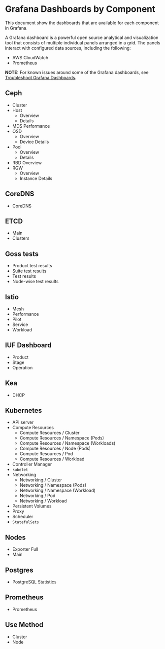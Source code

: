 # Grafana Dashboards by Component

This document show the dashboards that are available for each component in Grafana.

A Grafana dashboard is a powerful open source analytical and visualization tool that consists of multiple individual panels arranged in a grid.
The panels interact with configured data sources, including the following:

- AWS CloudWatch
- Prometheus

**NOTE:** For known issues around some of the Grafana dashboards, see [Troubleshoot Grafana Dashboards](Troubleshoot_Grafana_Dashboard.md).

## Ceph

- Cluster
- Host
  - Overview
  - Details
- MDS Performance
- OSD
  - Overview
  - Device Details
- Pool
  - Overview
  - Details
- RBD Overview
- RGW
  - Overview
  - Instance Details

## CoreDNS

- CoreDNS

## ETCD

- Main
- Clusters

## Goss tests

- Product test results
- Suite test results
- Test results
- Node-wise test results

## Istio

- Mesh
- Performance
- Pilot
- Service
- Workload

## IUF Dashboard

- Product
- Stage
- Operation

## Kea

- DHCP

## Kubernetes

- API server
- Compute Resources
  - Compute Resources / Cluster
  - Compute Resources / Namespace (Pods)
  - Compute Resources / Namespace (Workloads)
  - Compute Resources / Node (Pods)
  - Compute Resources / Pod
  - Compute Resources / Workload
- Controller Manager
- `kubelet`
- Networking
  - Networking / Cluster
  - Networking / Namespace (Pods)
  - Networking / Namespace (Workload)
  - Networking / Pod
  - Networking / Workload
- Persistent Volumes
- Proxy
- Scheduler
- `StatefulSets`

## Nodes

- Exporter Full
- Main

## Postgres

- PostgreSQL Statistics

## Prometheus

- Prometheus

## Use Method

- Cluster
- Node
